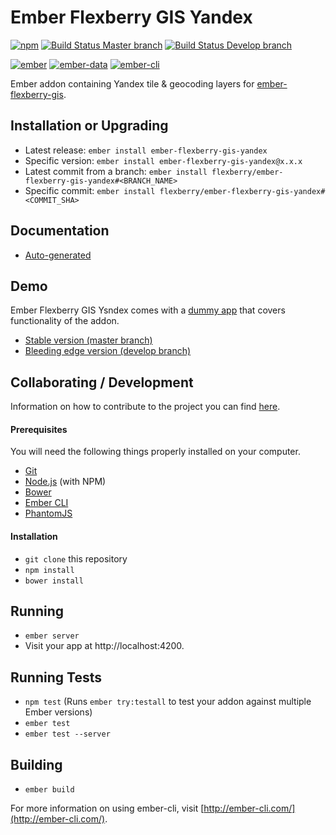 # Ember Flexberry GIS Yandex
[![npm](https://img.shields.io/npm/v/ember-flexberry-gis-yandex.svg?label=npm%20latest%20version)](https://www.npmjs.com/package/ember-flexberry-gis-yandex)
[![Build Status Master branch](https://img.shields.io/travis/Flexberry/ember-flexberry-gis-yandex/master.svg?label=master%20build%20)](https://travis-ci.org/Flexberry/ember-flexberry-gis-yandex)
[![Build Status Develop branch](https://img.shields.io/travis/Flexberry/ember-flexberry-gis-yandex/develop.svg?label=develop%20build)](https://travis-ci.org/Flexberry/ember-flexberry-gis-yandex/branches)

[![ember](https://embadge.io/v1/badge.svg?label=ember&range=~2.4.3)](https://github.com/emberjs/ember.js/releases)
[![ember-data](https://embadge.io/v1/badge.svg?label=ember-data&range=~2.4.2)](https://github.com/emberjs/data/releases)
[![ember-cli](https://embadge.io/v1/badge.svg?label=ember-cli&range=2.4.3)](https://github.com/ember-cli/ember-cli/releases)

Ember addon containing Yandex tile & geocoding layers for [ember-flexberry-gis](https://github.com/Flexberry/ember-flexberry-gis).

## Installation or Upgrading

* Latest release: `ember install ember-flexberry-gis-yandex`
* Specific version: `ember install ember-flexberry-gis-yandex@x.x.x`
* Latest commit from a branch: `ember install flexberry/ember-flexberry-gis-yandex#<BRANCH_NAME>`
* Specific commit: `ember install flexberry/ember-flexberry-gis-yandex#<COMMIT_SHA>`

## Documentation

* [Auto-generated](http://flexberry.github.io/)

## Demo

Ember Flexberry GIS Ysndex comes with a [dummy app](/tests/dummy) that covers functionality of the addon.

* [Stable version (master branch)](https://flexberry-ember-gis-yandex.firebaseapp.com)
* [Bleeding edge version (develop branch)](https://flexberry-ember-gis-yandex-dev.firebaseapp.com)

## Collaborating / Development

Information on how to contribute to the project you can find [here](https://github.com/Flexberry/Home/blob/master/CONTRIBUTING.md).

#### Prerequisites

You will need the following things properly installed on your computer.

* [Git](http://git-scm.com/)
* [Node.js](http://nodejs.org/) (with NPM)
* [Bower](http://bower.io/)
* [Ember CLI](http://www.ember-cli.com/)
* [PhantomJS](http://phantomjs.org/)

#### Installation

* `git clone` this repository
* `npm install`
* `bower install`

## Running

* `ember server`
* Visit your app at http://localhost:4200.

## Running Tests

* `npm test` (Runs `ember try:testall` to test your addon against multiple Ember versions)
* `ember test`
* `ember test --server`

## Building

* `ember build`

For more information on using ember-cli, visit [http://ember-cli.com/](http://ember-cli.com/).
